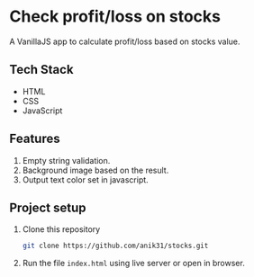 # Check profit/loss on stocks

A VanillaJS app to calculate profit/loss based on stocks value.

## Tech Stack
* HTML
* CSS
* JavaScript

## Features
1. Empty string validation.
2. Background image based on the result.
3. Output text color set in javascript.

## Project setup
1. Clone this repository 
    ```bash
    git clone https://github.com/anik31/stocks.git
    ```
2. Run the file `index.html` using live server or open in browser.